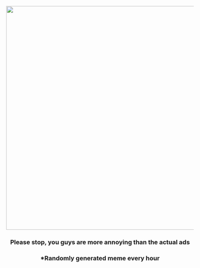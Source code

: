 <p align="center">
        <img src="https://i.redd.it/4yveza6z47q91.png" width="600" height="600">
        </p>
        <h3 align="center">Please stop, you guys are more annoying than the actual ads</h3>
        <h3 align="center">*Randomly generated meme every hour</h3>
    